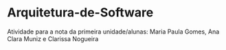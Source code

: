 # Arquitetura-de-Software
Atividade para a nota da primeira unidade/alunas: Maria Paula Gomes, Ana Clara Muniz e Clarissa Nogueira
